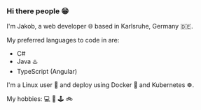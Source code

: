 ### Hi there people 😁 

I'm Jakob, a web developer :globe_with_meridians: based in Karlsruhe, Germany :de:.

My preferred languages to code in are:
- C# 
- Java :hotsprings:
- TypeScript (Angular)

I'm a Linux user :penguin: and deploy using Docker :whale: and Kubernetes :wheel_of_dharma:.

My hobbies: :computer: :musical_keyboard: :joystick: :bike: 

